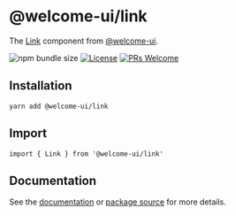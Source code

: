 # @welcome-ui/link

The [Link](https://welcome-ui.com/components/link) component from [@welcome-ui](https://welcome-ui.com).

![npm bundle size](https://img.shields.io/bundlephobia/minzip/@welcome-ui/link) [![License](https://img.shields.io/npm/l/welcome-ui.svg)](https://github.com/WTTJ/welcome-ui/blob/master/LICENSE) [![PRs Welcome](https://img.shields.io/badge/PRs-welcome-mediumspringgreen.svg)](ttps://github.com/WTTJ/welcome-ui/blob/master/CONTRIBUTING.md)

## Installation

    yarn add @welcome-ui/link

## Import

    import { Link } from '@welcome-ui/link'

## Documentation

See the [documentation](https://welcome-ui.com/components/link) or [package source](https://github.com/WTTJ/welcome-ui/tree/master/packages/Link) for more details.
